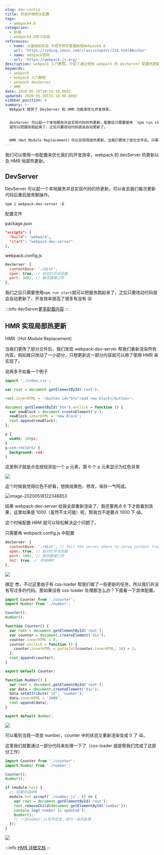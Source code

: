 ```yaml
---
slug: dev-config
title: 开发环境相关配置
tags:
  - webpack4.0
categories:
  - 前端
  - webpack4.0学习总结
references:
  - name: 从基础到实战 手把手带你掌握新版Webpack4.0
    url: 'https://coding.imooc.com/class/chapter/316.html#Anchor'
  - name: webpack官网
    url: 'https://webpack.js.org/'
description: webpack 入门教程，介绍了通过使用 webpack 的 devServer 配置热更新以及 HMR 配置局部热更新来优化我们的开发效率。
keywords:
  - webpack
  - webpack 入门教程
  - webpack devServer
  - HMR
date: 2020-05-18T10:24:19.000Z
updated: 2020-05-20T15:19:00.000Z
sidebar_position: 4
summary: >-
  Webpack 提供了 DevServer 和 HMR 功能来优化开发效率。


  devServer 可以起一个本地服务并且实现代码的热更新，配置后只需要使用 `npm run start`
  就可以把服务跑起来了，之后只要改动代码就会自动更新了。


  HMR（Hot Module Replacement）可以实现局部热更新，当我们更改了部分文件后，只需要修改配置，就可以只更新这一部分内容。
---
```


我们可以使用一些配置来优化我们的开发效率，webpack 的 devServer 热更新以及 HMR 局部热更新。

<!--truncate-->

## DevServer

DevServer 可以起一个本地服务并且实现代码的热更新。可以省去我们每次更新代码后重启服务额操作。

```
npm i webpack-dev-server -D
```

配置文件

package.json

```json
"scripts": {
  "build": "webpack",
  "start": "webpack-dev-server"
},
```

webpack.config.js

```js
devServer: {
  contentBase: './dist',
  open: true, // 自动打开浏览器
  port: 3001, // 服务器端口号
},
```

我们之后只需要使用`npm run start`就可以把服务跑起来了，之后只要改动代码就会自动更新了，开发效率提高了很多有没有 😝

:::info
devServer[更多配置内容](https://webpack.js.org/configuration/dev-server/#devserver)
:::

## HMR 实现局部热更新

HMR（Hot Module Replacement）

当我们更改了部分文件后，我们发现 webpack-dev-server 帮我们重新渲染所有内容，假如我只改动了一小部分，只想更新这一部分内容就可以用了使用 HMR 来实现了。

说再多不如看一个例子

<Tabs>
<TabItem value="index.js" label="index.js">

```js
import './index.css';

var root = document.getElementById('root');

root.innerHTML = '<button id="btn">add new block</button>';

document.getElementById('btn').onclick = function () {
  var newBlock = document.createElement('p');
  newBlock.innerHTML = 'new Block';
  root.append(newBlock);
};
```

</TabItem>
<TabItem value="index.css" label="index.css">

```css
p {
  width: 100px;
}
p:nth-child(6) {
  background: red;
}
```

</TabItem>
</Tabs>

这里例子就是点击按钮添加一个 p 元素，第 6 个 p 元素显示为红色背景

![](https://raw.githubusercontent.com/3Alan/images/master/img/hrmtest.gif)

这个时候我觉得红色不好看，想换成黄色，修改，保存一气呵成。

![image-20200518122346853](https://raw.githubusercontent.com/3Alan/images/master/img/image-20200518122346853.png)

结果 webpack-dev-server 给我全部重新渲染了，我还要再点 6 下才能看到效果，这里如果是 1000（虽然不太可能）呢，那我岂不是要点 1000 下 😱。

这个时候配置 HRM 就可以轻松解决这个问题了。

只需要再 webpack.config.js 中配置

```js
devServer: {
  contentBase: './dist', // Tell the server where to serve content from
  open: true, // 自动打开浏览器
  port: 3001, // 服务器端口号
  hot: true, // 开启HRM
},
```

![](https://raw.githubusercontent.com/3Alan/images/master/img/blockTest.gif)

搞定 😎，不过这里由于有 css-loader 帮我们做了一些更新的任务，所以我们并没有写过多的代码。那如果没有 css-loader 处理那怎么办？下面看一下具体配置。

<Tabs>
<TabItem value="index.js" label="index.js">

```js
import Counter from './counter';
import Number from './number';

Counter();
Number();
```

</TabItem>
<TabItem value="counter.js" label="counter.js">

```js
function Counter() {
  var root = document.getElementById('root');
  var counter = document.createElement('div');
  counter.innerHTML = 0;
  counter.onclick = function () {
    counter.innerHTML = parseInt(counter.innerHTML, 10) + 1;
  };
  root.append(counter);
}

export default Counter;
```

</TabItem>
<TabItem value="number.js" label="number.js">

```js
function Number() {
  var root = document.getElementById('root');
  var data = document.createElement('div');
  data.setAttribute('id', 'number');
  data.innerHTML = '2000';
  root.append(data);
}

export default Number;
```

</TabItem>
</Tabs>

![](https://raw.githubusercontent.com/3Alan/images/master/img/test3.gif)

可以看到当我一改变 number，counter 中的状态又重新渲染变成 0 了 😩。

这里我们就要通过一部分代码来处理一下了（css-loader 就是帮我们完成了这部分工作）

```js
import Counter from './counter';
import Number from './number';

Counter();
Number();

if (module.hot) {
  // 如果开启HMR
  module.hot.accept('./number.js', () => {
    var root = document.getElementById('root');
    root.removeChild(document.getElementById('number'));
    console.log('number is updated');
    Number();
    // 一旦number.js文件改变，进行一系列处理
  });
}
```

![](https://raw.githubusercontent.com/3Alan/images/master/img/test4.gif)

:::info
[HMR 详细文档](https://webpack.js.org/guides/hot-module-replacement/)
:::
